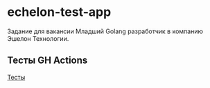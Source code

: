 # echelon-test-app

Задание для вакансии Младший Golang разработчик в компанию Эшелон Технологии.


## Тесты GH Actions
[Тесты](https://github.com/petara94/echelon-test-app/actions)
